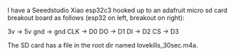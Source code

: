 I have a Seeedstudio Xiao esp32c3 hooked up to an adafruit micro sd card breakout board as follows (esp32 on left, breakout on right):

3v -> 5v
gnd -> gnd
CLK -> D0
DO -> D1
DI -> D2
CS -> D3

The SD card has a file in the root dir named lovekills_30sec.m4a.
